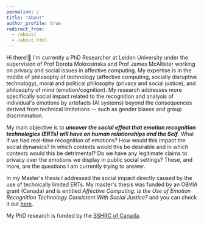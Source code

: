 ```yaml
---
permalink: /
title: "About"
author_profile: true
redirect_from: 
  - /about/
  - /about.html
---
```


Hi there!👋 I'm currently a PhD Researcher at Leiden University under the supervision of Prof Dorota Mokrosinska and Prof James McAllister working on privacy and social issues in affective computing. My expertise is in the middle of philosophy of technology (affective computing, socially disruptive technology), moral and political philosophy (privacy and social justice), and philosophy of mind (emotion/cognition). My research addresses more specifically social impact related to the recognition and analysis of individual's emotions by artefacts (AI systems) beyond the consequences derived from technical limitations -- such as gender biases and group discrimination.

My main objective is to ***uncover the social effect that emotion recognition technologies (ERTs) will have on human relationships and the Self***. What if we had real-time recognition of emotions? How would this impact the social dynamics? In which contexts would this be desirable and in which contexts would this be detrimental? Do we have any legitimate claims to privacy over the emotions we display in public social settings? These, and more, are the questions I am currently trying to answer. 

In my Master's thesis I addressed the social impact directly caused by the use of technically limited ERTs. My master's thesis was funded by an OBVIA grant (Canada) and is entitled *Affective Computing: Is the Use of Emotion Recognition Technology Consistent With Social Justice?* and you can check it out [here](https://leidenuni.academia.edu/AlexandraPr%C3%A9gent).

My PhD research is funded by the [SSHRC of Canada](https://www.sshrc-crsh.gc.ca/results-resultats/recipients-recipiendaires/2020/cgs_doctoral-besc_doctorat-eng.aspx).
